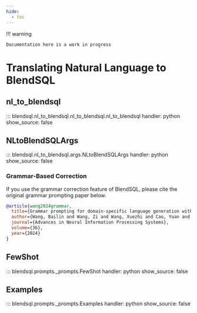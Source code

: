 ```yaml
---
hide:
  - toc
---
```


!!! warning

    Documentation here is a work in progress 


# Translating Natural Language to BlendSQL 

## nl_to_blendsql

::: blendsql.nl_to_blendsql.nl_to_blendsql.nl_to_blendsql
    handler: python
    show_source: false

## NLtoBlendSQLArgs

::: blendsql.nl_to_blendsql.args.NLtoBlendSQLArgs
    handler: python
    show_source: false

### Grammar-Based Correction

If you use the grammar correction feature of BlendSQL, please cite the original grammar prompting paper below.

```bibtex
@article{wang2024grammar,
  title={Grammar prompting for domain-specific language generation with large language models},
  author={Wang, Bailin and Wang, Zi and Wang, Xuezhi and Cao, Yuan and A Saurous, Rif and Kim, Yoon},
  journal={Advances in Neural Information Processing Systems},
  volume={36},
  year={2024}
}
```

## FewShot

::: blendsql.prompts._prompts.FewShot
    handler: python
    show_source: false

## Examples 

::: blendsql.prompts._prompts.Examples
    handler: python
    show_source: false